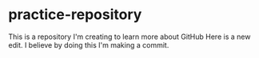 # practice-repository
This is a repository I'm creating to learn more about GitHub
Here is a new edit. I believe by doing this I'm making a commit. 
